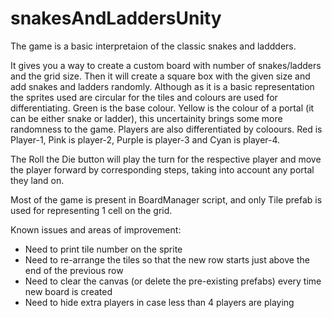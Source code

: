 # snakesAndLaddersUnity

The game is a basic interpretaion of the classic snakes and laddders. 

It gives you a way to create a custom board with number of snakes/ladders and the grid size. Then it will create a square box with the given size and add snakes and ladders randomly. Although as it is a basic representation the sprites used are circular for the tiles and colours are used for differentiating. Green is the base colour.
Yellow is the colour of a portal (it can be either snake or ladder), this uncertainity brings some more randomness to the game. Players are also differentiated by coloours. Red is Player-1, Pink is player-2, Purple is player-3 and Cyan is player-4. 

The Roll the Die button will play the turn for the respective player and move the player forward by corresponding steps, taking into account any portal they land on.

Most of the game is present in BoardManager script, and only Tile prefab is used for representing 1 cell on the grid.

Known issues and areas of improvement:
- Need to print tile number on the sprite
- Need to re-arrange the tiles so that the new row starts just above the end of the previous row
- Need to clear the canvas (or delete the pre-existing prefabs) every time new board is created
- Need to hide extra players in case less than 4 players are playing
